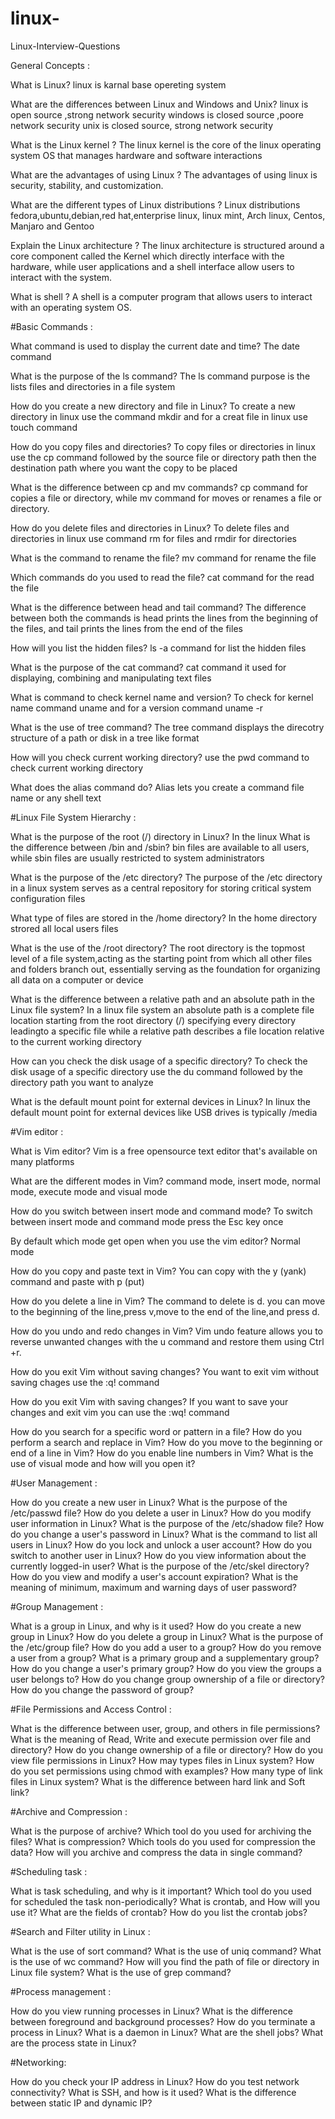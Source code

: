 # linux-
Linux-Interview-Questions

General Concepts :

What is Linux?
linux is karnal base opereting system

What are the differences between Linux and Windows and Unix?
linux is open source ,strong network security
windows is closed source ,poore network security
unix is closed source, strong network security

What is the Linux kernel ?
The linux kernel is the core of the linux operating system OS that manages
hardware and software interactions

What are the advantages of using Linux ?
The advantages of using linux is security, stability, and customization.

What are the different types of Linux distributions ?
Linux distributions fedora,ubuntu,debian,red hat,enterprise linux,
linux mint, Arch linux, Centos, Manjaro and Gentoo


Explain the Linux architecture ?
The linux architecture is structured around a core component called the Kernel which directly
interface with the hardware, while user applications and a shell interface allow users to 
interact with the system.


What is shell ?
A shell is a computer program that allows users to interact with an operating system OS.

#Basic Commands :

What command is used to display the current date and time?
The date command

What is the purpose of the ls command?
The ls command purpose is the lists files and directories in a file system

How do you create a new directory and file in Linux?
To create a new directory in linux use the command mkdir and for a creat file in linux use touch command

How do you copy files and directories?
To copy files or directories in linux use the cp command followed by the source file or directory path then the destination path
where you want the copy to be placed


What is the difference between cp and mv commands?
cp command for copies a file or directory, while mv command for moves or renames a file or directory.

How do you delete files and directories in Linux?
To delete files and directories in linux use command rm for files and rmdir for directories

What is the command to rename the file?
mv command for rename the file

Which commands do you used to read the file?
cat command for the read the file

What is the difference between head and tail command?
The difference between both the commands is head prints the lines from the beginning of the files,
and tail prints the lines from the end of the files

How will you list the hidden files?
ls -a command for list the hidden files

What is the purpose of the cat command?
cat command it used for displaying, combining and manipulating text files

What is command to check kernel name and version?
To check for kernel name command uname and for a version command uname -r

What is the use of tree command?
The tree command displays the direcotry structure of a path or disk in a tree like
format

How will you check current working directory?
use the pwd command to check current working directory

What does the alias command do?
Alias lets you create a command file name or any shell text

#Linux File System Hierarchy :

What is the purpose of the root (/) directory in Linux?
In the linux 
What is the difference between /bin and /sbin?
bin files are available to all users, while sbin files are usually restricted to system administrators

What is the purpose of the /etc directory?
The purpose of the /etc directory in a linux system serves as a central repository for storing critical system
configuration files

What type of files are stored in the /home directory?
In the home directory strored all local users files

What is the use of the /root directory?
The root directory is the topmost level of a file system,acting as the starting point
from which all other files and folders branch out, essentially serving as the foundation
for organizing all data on a computer or device

What is the difference between a relative path and an absolute path in the Linux file system?
In a linux file system an absolute path is a complete file location starting from the root directory
(/) specifying every directory leadingto a specific file while a relative path describes a file
location relative to the current working directory

How can you check the disk usage of a specific directory?
To check the disk usage of a specific directory use the du command followed by the directory
path you want to analyze

What is the default mount point for external devices in Linux?
In linux the default mount point for external devices like USB drives is typically /media

#Vim editor :

What is Vim editor?
Vim is a free opensource text editor that's available 
on many platforms 

What are the different modes in Vim?
command mode,
insert mode,
normal mode,
execute mode and
visual mode

How do you switch between insert mode and command mode?
To switch between insert mode and command mode press the Esc key once

By default which mode get open when you use the vim editor?
Normal mode

How do you copy and paste text in Vim?
You can copy with the y (yank) command and paste with p (put)

How do you delete a line in Vim?
The command to delete is d. you can move to the beginning of
the line,press v,move to the end of the line,and press d.

How do you undo and redo changes in Vim?
Vim undo feature allows you to reverse unwanted changes with the u command and restore them using Ctrl +r.

How do you exit Vim without saving changes?
You want to exit vim without saving chages use the :q! command

How do you exit Vim with saving changes?
If you want to save your changes and exit vim you can use the :wq! command

How do you search for a specific word or pattern in a file?
How do you perform a search and replace in Vim?
How do you move to the beginning or end of a line in Vim?
How do you enable line numbers in Vim?
What is the use of visual mode and how will you open it?

#User Management :

How do you create a new user in Linux?
What is the purpose of the /etc/passwd file?
How do you delete a user in Linux?
How do you modify user information in Linux?
What is the purpose of the /etc/shadow file?
How do you change a user's password in Linux?
What is the command to list all users in Linux?
How do you lock and unlock a user account?
How do you switch to another user in Linux?
How do you view information about the currently logged-in user?
What is the purpose of the /etc/skel directory?
How do you view and modify a user's account expiration?
What is the meaning of minimum, maximum and warning days of user password?

#Group Management :

What is a group in Linux, and why is it used?
How do you create a new group in Linux?
How do you delete a group in Linux?
What is the purpose of the /etc/group file?
How do you add a user to a group?
How do you remove a user from a group?
What is a primary group and a supplementary group?
How do you change a user's primary group?
How do you view the groups a user belongs to?
How do you change group ownership of a file or directory?
How do you change the password of group?

#File Permissions and Access Control :

What is the difference between user, group, and others in file permissions?
What is the meaning of Read, Write and execute permission over file and directory?
How do you change ownership of a file or directory?
How do you view file permissions in Linux?
How may types files in Linux system?
How do you set permissions using chmod with examples?
How many type of link files in Linux system?
What is the difference between hard link and Soft link?

#Archive and Compression :

What is the purpose of archive?
Which tool do you used for archiving the files?
What is compression?
Which tools do you used for compression the data?
How will you archive and compress the data in single command?

#Scheduling task :

What is task scheduling, and why is it important?
Which tool do you used for scheduled the task non-periodically?
What is crontab, and How will you use it?
What are the fields of crontab?
How do you list the crontab jobs?

#Search and Filter utility in Linux :

What is the use of sort command?
What is the use of uniq command?
What is the use of wc command?
How will you find the path of file or directory in Linux file system?
What is the use of grep command?

#Process management :

How do you view running processes in Linux?
What is the difference between foreground and background processes?
How do you terminate a process in Linux?
What is a daemon in Linux?
What are the shell jobs?
What are the process state in Linux?

#Networking:

How do you check your IP address in Linux?
How do you test network connectivity?
What is SSH, and how is it used?
What is the difference between static IP and dynamic IP?
